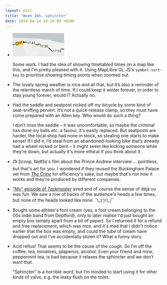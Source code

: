 ```yaml
---
layout: post
title: "Week 265: sphincter"
date: 2024-04-14 18:20:00 +0100
---
```


- <img src="/images/2024-04-map.png" alt="" width="165" height="75" class="alignright">

  Some work. I had the idea of showing timetabled times on a map like this, and I'm pretty pleased with it. Using MapLibre GL JS's `symbol-sort-key` to prioritise showing timing points when zoomed out.

- The lovely spring weather is nice and all that, but it’s also a reminder of the relentless march of time. If I could keep it winter forever, in order to stay young forever, would I? Actually no.

- Had the saddle and seatpost nicked off my bicycle by some kind of seat-sniffing pervert. It’s not a quick-release clamp, so they must have come prepared with an Allen key. Who would do such a thing?

  I don’t miss the saddle – it was uncomfortable, so maybe the criminal has done my balls etc. a favour, it's easily replaced. But seatposts are harder, the local shop had none in stock, so stealing one starts to make sense! If I did it, I’d steal from an abandoned-looking bike that’s already had a wheel nicked or bent – it might seem like kicking someone while they’re down, but actually it's more ethical if you think about it.

  <!-- Of course, now what if the seatpost that was stolen from me is used as a murder weapon, and  -->

- 📺 <cite>Scoop</cite>, Netflix's film about the Prince Andrew interview ... pointless, but that's art for you. I wondered if they reused the Buckingham Palace set from [<cite>The Crine</cite>](https://www.youtube.com/watch?v=epEQhxslprE) for efficiency's sake, but maybe that's not how it works and they're produced by different companies.
 
- ["My" episode of <cite>Taskmaster</cite>](2023/10/week-237#:~:text=To%20Pinewood%20Studios%2C) aired and of course the sense of déjà vu was fun. We saw a row of backs of the audience's heads a few times, but none of the heads looked like mine. ¯\\\_(ツ)\_/¯

- Bought some athlete's foot cream (yes, a foot cream belonging to the 00s indie band from Deptford), only to later realise I'd just bought an empty box (empty apart from a bit of paper). So I returned it for a refund and free replacement, which was nice, and it's mad that I didn't notice earlier that the box was empty, and could the tube of cream have dropped out and I've accidentally stolen it? What a funny story.

- Acid reflux! That seems to be the cause of the cough. So I’m off the coffee, tea, tomatoes, jalapenos, alcohol. Even your friend and mine, peppermint tea, is bad because it relaxes the sphincter and we don’t want that.

  “Sphincter” is a horrible word, but I’m minded to start using it for other kinds of valve, e.g. the leaky flush on the toilet.
